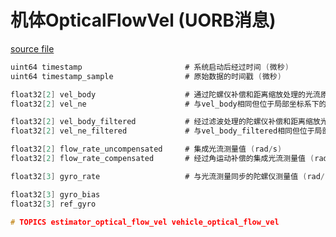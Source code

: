 # 机体OpticalFlowVel (UORB消息)

[source file](https://github.com/PX4/PX4-Autopilot/blob/main/msg/VehicleOpticalFlowVel.msg)

```c
uint64 timestamp                       # 系统启动后经过时间 (微秒)
uint64 timestamp_sample                # 原始数据的时间戳 (微秒)

float32[2] vel_body                    # 通过陀螺仪补偿和距离缩放处理的光流原始测量值在机体坐标系下的速度(m/s)
float32[2] vel_ne                      # 与vel_body相同但位于局部坐标系下的速度(m/s)

float32[2] vel_body_filtered           # 经过滤波处理的陀螺仪补偿和距离缩放光流原始测量值在机体坐标系下的速度(m/s)
float32[2] vel_ne_filtered             # 与vel_body_filtered相同但位于局部坐标系下的速度(m/s)

float32[2] flow_rate_uncompensated     # 集成光流测量值 (rad/s)
float32[2] flow_rate_compensated       # 经过角运动补偿的集成光流测量值 (rad/s)

float32[3] gyro_rate                   # 与光流测量同步的陀螺仪测量值 (rad/s)

float32[3] gyro_bias
float32[3] ref_gyro

# TOPICS estimator_optical_flow_vel vehicle_optical_flow_vel
```
